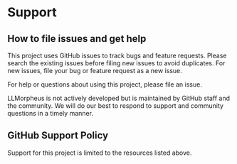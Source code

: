 # Support

## How to file issues and get help

This project uses GitHub issues to track bugs and feature requests. Please search the existing issues before filing new issues to avoid duplicates. For new issues, file your bug or feature request as a new issue.

For help or questions about using this project, please file an issue.

LLMorpheus is not actively developed but is maintained by GitHub staff and the community. We will do our best to respond to support and community questions in a timely manner.

## GitHub Support Policy

Support for this project is limited to the resources listed above.
